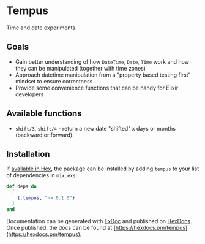 # Tempus

Time and date experiments.

## Goals

- Gain better understanding of how `DateTime`, `Date`, `Time` work and how they can be manipulated (together with time zones)
- Approach datetime manipulation from a "property based testing first" mindset to ensure correctness
- Provide some convenience functions that can be handy for Elixir developers

## Available functions

- `shift/3`, `shift/4` - return a new date "shifted" x days or months (backward or forward).

## Installation

If [available in Hex](https://hex.pm/docs/publish), the package can be installed
by adding `tempus` to your list of dependencies in `mix.exs`:

```elixir
def deps do
  [
    {:tempus, "~> 0.1.0"}
  ]
end
```

Documentation can be generated with [ExDoc](https://github.com/elixir-lang/ex_doc)
and published on [HexDocs](https://hexdocs.pm). Once published, the docs can
be found at [https://hexdocs.pm/tempus](https://hexdocs.pm/tempus).

